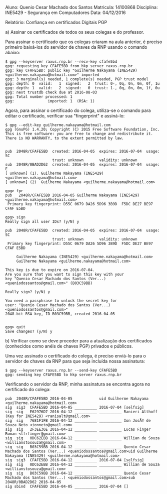 Aluno: Quenio Cesar Machado dos Santos
Matricula: 14100868
Disciplina: INE5429 - Segurança em Computadores
Data: 04/12/2016

Relatório: Confiança em certificados Digitais PGP

a) Assinar os certificados de todos os seus colegas e do professor.

Para assinar o certificado que os colegas criaram na aula anterior, é preciso primeiro baixá-los do servidor de chaves da RNP usando o comando abaixo:

```
$ gpg --keyserver raxus.rnp.br --recv-key cfafe5bd
gpg: requesting key CFAFE5BD from hkp server raxus.rnp.br
gpg: key CFAFE5BD: public key "Guilherme Nakayama (INE5429) <guilherme.nakayama@hotmail.com>" imported
gpg: 3 marginal(s) needed, 1 complete(s) needed, PGP trust model
gpg: depth: 0  valid:   1  signed:   2  trust: 0-, 0q, 0n, 0m, 0f, 1u
gpg: depth: 1  valid:   2  signed:   0  trust: 1-, 0q, 0n, 0m, 1f, 0u
gpg: next trustdb check due at 2016-08-03
gpg: Total number processed: 1
gpg:               imported: 1  (RSA: 1)
```

Agora, para assinar o certificado do colega, utiliza-se o comando para editar o certificado, verificar sua "fingerprint" e assiná-lo:

```
$ gpg --edit-key guilherme.nakayama@hotmail.com
gpg (GnuPG) 1.4.20; Copyright (C) 2015 Free Software Foundation, Inc.
This is free software: you are free to change and redistribute it.
There is NO WARRANTY, to the extent permitted by law.


pub  2048R/CFAFE5BD  created: 2016-04-05  expires: 2016-07-04  usage: SC  
                     trust: unknown       validity: unknown
sub  2048R/0BAD2D62  created: 2016-04-05  expires: 2016-07-04  usage: E   
[ unknown] (1). Guilherme Nakayama (INE5429) <guilherme.nakayama@hotmail.com>
[ unknown] (2)  Guilherme Nakayama <guilherme.nakayama@hotmail.com>

gpg> fpr
pub   2048R/CFAFE5BD 2016-04-05 Guilherme Nakayama (INE5429) <guilherme.nakayama@hotmail.com>
 Primary key fingerprint: D55C 0679 DA26 5D96 3B9D  F5DC DE27 BE97 CFAF E5BD

gpg> sign
Really sign all user IDs? (y/N) y

pub  2048R/CFAFE5BD  created: 2016-04-05  expires: 2016-07-04  usage: SC  
                     trust: unknown       validity: unknown
 Primary key fingerprint: D55C 0679 DA26 5D96 3B9D  F5DC DE27 BE97 CFAF E5BD

     Guilherme Nakayama (INE5429) <guilherme.nakayama@hotmail.com>
     Guilherme Nakayama <guilherme.nakayama@hotmail.com>

This key is due to expire on 2016-07-04.
Are you sure that you want to sign this key with your
key "Quenio Cesar Machado dos Santos (Ver...) <queniodossantos@gmail.com>" (B03C59BB)

Really sign? (y/N) y

You need a passphrase to unlock the secret key for
user: "Quenio Cesar Machado dos Santos (Ver...) <queniodossantos@gmail.com>"
2048-bit RSA key, ID B03C59BB, created 2016-04-05


gpg> quit
Save changes? (y/N) y
```

b) Verificar como se deve proceder para a atualização dos certificados (conhecidos como anéis de chaves PGP) privados e públicos.

Uma vez assinado o certificado do colega, é preciso enviá-lo para o servidor de chaves da RNP para que seja incluída nossa assinatura:

```
$ gpg --keyserver raxus.rnp.br --send-key CFAFE5BD
gpg: sending key CFAFE5BD to hkp server raxus.rnp.br
```

Verificando o servidor da RNP, minha assinatura se encontra agora no certificado do colega:

```
pub  2048R/CFAFE5BD 2016-04-05            uid Guilherme Nakayama <guilherme.nakayama@hotmail.com>
sig  sig3  CFAFE5BD 2016-04-05 __________ 2016-07-04 [selfsig]
sig  sig   E62976D7 2016-04-12 __________ __________ Ranieri Althoff (Key for INE5429) <ranisalt@gmail.com>
sig  sig   7681F1FB 2016-04-12 __________ __________ Ion JosÃ© de Souza Neto <ionneto@gmail.com>
sig  sig   2F3EE36E 2016-04-12 __________ __________ Lucas Finger Roman <lfrfinger@gmail.com>
sig  sig   0DC62EBB 2016-04-12 __________ __________ Willian de Souza <willianstosouza@gmail.com>
sig  sig   B03C59BB 2016-04-12 __________ __________ Quenio Cesar Machado dos Santos (Ver...) <queniodossantos@gmail.com>uid Guilherme Nakayama (INE5429) <guilherme.nakayama@hotmail.com>
sig  sig3  CFAFE5BD 2016-04-12 __________ 2016-07-04 [selfsig]
sig  sig   0DC62EBB 2016-04-12 __________ __________ Willian de Souza <willianstosouza@gmail.com>
sig  sig   B03C59BB 2016-04-12 __________ __________ Quenio Cesar Machado dos Santos (Ver...) <queniodossantos@gmail.com>sub  2048R/0BAD2D62 2016-04-05            
sig sbind  CFAFE5BD 2016-04-05 __________ 2016-07-04 []
```
